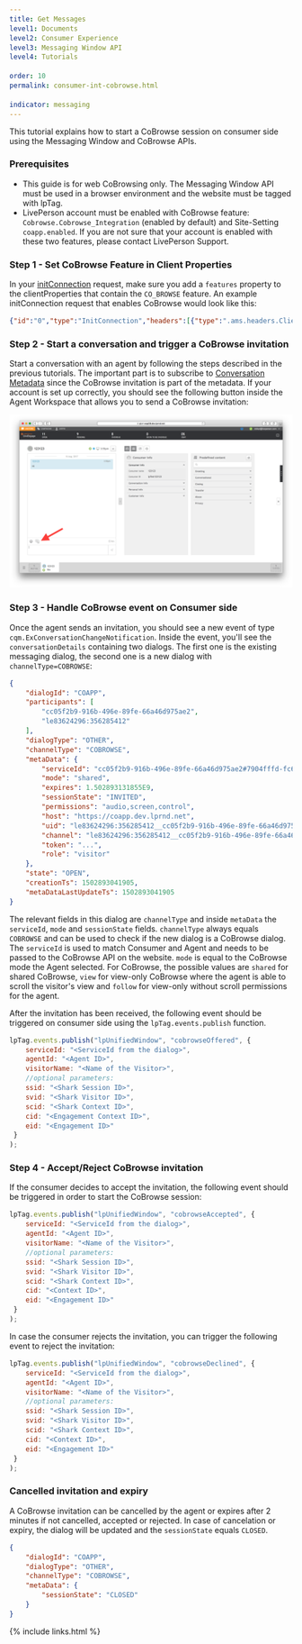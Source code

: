```yaml
---
title: Get Messages 
level1: Documents
level2: Consumer Experience
level3: Messaging Window API
level4: Tutorials

order: 10
permalink: consumer-int-cobrowse.html

indicator: messaging
---
```


This tutorial explains how to start a CoBrowse session on consumer side using the Messaging Window and CoBrowse APIs.

### Prerequisites
* This guide is for web CoBrowsing only. The Messaging Window API must be used in a browser environment and the website must be tagged with lpTag. 
* LivePerson account must be enabled with CoBrowse feature: ``Cobrowse.Cobrowse_Integration`` (enabled by default) and Site-Setting ``coapp.enabled``. If you are not sure that your account is enabled with these two features, please contact LivePerson Support.

### Step 1 - Set CoBrowse Feature in Client Properties

In your [initConnection](/consumer-int-msg-init-con.html) request, make sure you add a ``features`` property to the clientProperties that contain the ``CO_BROWSE`` feature. An example initConnection request that enables CoBrowse would look like this:

```json
{"id":"0","type":"InitConnection","headers":[{"type":".ams.headers.ClientProperties","deviceFamily":"DESKTOP","os":"WINDOWS","features":["CO_BROWSE"]},{"type":".ams.headers.ConsumerAuthentication","jwt":"..."}]}
```

### Step 2 - Start a conversation and trigger a CoBrowse invitation
Start a conversation with an agent by following the steps described in the previous tutorials. The important part is to subscribe to [Conversation Metadata](/consumer-int-conversation-md.html) since the CoBrowse invitation is part of the metadata.
If your account is set up correctly, you should see the following button inside the Agent Workspace that allows you to send a CoBrowse invitation:

![agent_invitation](img/agent_cobrowse_invitation.png)

### Step 3 - Handle CoBrowse event on Consumer side
Once the agent sends an invitation, you should see a new event of type ``cqm.ExConversationChangeNotification``. Inside the event, you'll see the ``conversationDetails`` containing two dialogs. The first one is the existing messaging dialog, the second one is a new dialog with ``channelType=COBROWSE``:

```json
{
    "dialogId": "COAPP",
    "participants": [
        "cc05f2b9-916b-496e-89fe-66a46d975ae2",
        "le83624296:356285412"
    ],
    "dialogType": "OTHER",
    "channelType": "COBROWSE",
    "metaData": {
        "serviceId": "cc05f2b9-916b-496e-89fe-66a46d975ae2#7904fffd-fc68-4d93-b611-4dc06ab26bf4",
        "mode": "shared",
        "expires": 1.502893131855E9,
        "sessionState": "INVITED",
        "permissions": "audio,screen,control",
        "host": "https://coapp.dev.lprnd.net",
        "uid": "le83624296:356285412__cc05f2b9-916b-496e-89fe-66a46d975ae2_1502893040466_1502893041854",
        "channel": "le83624296:356285412__cc05f2b9-916b-496e-89fe-66a46d975ae2_1502893040466",
        "token": "...",
        "role": "visitor"
    },
    "state": "OPEN",
    "creationTs": 1502893041905,
    "metaDataLastUpdateTs": 1502893041905
}
```

The relevant fields in this dialog are ``channelType`` and inside ``metaData`` the ``serviceId``, ``mode`` and ``sessionState`` fields. ``channelType`` always equals ``COBROWSE`` and can be used to check if the new dialog is a CoBrowse dialog. The ``serviceId`` is used to match Consumer and Agent and needs to be passed to the CoBrowse API on the website. ``mode`` is equal to the CoBrowse mode the Agent selected. For CoBrowse, the possible values are ``shared`` for shared CoBrowse, ``view`` for view-only CoBrowse where the agent is able to scroll the visitor's view and ``follow`` for view-only without scroll permissions for the agent.

After the invitation has been received, the following event should be triggered on consumer side using the ``lpTag.events.publish`` function.

```js
lpTag.events.publish("lpUnifiedWindow", "cobrowseOffered", {
 	serviceId: "<ServiceId from the dialog>", 
 	agentId: "<Agent ID>",
 	visitorName: "<Name of the Visitor>",
 	//optional parameters:
 	ssid: "<Shark Session ID>", 
 	svid: "<Shark Visitor ID>", 
 	scid: "<Shark Context ID>", 
 	cid: "<Engagement Context ID>", 
 	eid: "<Engagement ID>"
 }
);
```

### Step 4 - Accept/Reject CoBrowse invitation
If the consumer decides to accept the invitation, the following event should be triggered in order to start the CoBrowse session:

```js
lpTag.events.publish("lpUnifiedWindow", "cobrowseAccepted", {
 	serviceId: "<ServiceId from the dialog>", 
 	agentId: "<Agent ID>",
 	visitorName: "<Name of the Visitor>",
 	//optional parameters:
 	ssid: "<Shark Session ID>", 
 	svid: "<Shark Visitor ID>", 
 	scid: "<Shark Context ID>", 
 	cid: "<Context ID>", 
 	eid: "<Engagement ID>"
 }
);
```

In case the consumer rejects the invitation, you can trigger the following event to reject the invitation:

```js
lpTag.events.publish("lpUnifiedWindow", "cobrowseDeclined", {
 	serviceId: "<ServiceId from the dialog>", 
 	agentId: "<Agent ID>",
 	visitorName: "<Name of the Visitor>",
 	//optional parameters:
 	ssid: "<Shark Session ID>", 
 	svid: "<Shark Visitor ID>", 
 	scid: "<Shark Context ID>", 
 	cid: "<Context ID>", 
 	eid: "<Engagement ID>"
 }
);
```

### Cancelled invitation and expiry
A CoBrowse invitation can be cancelled by the agent or expires after 2 minutes if not cancelled, accepted or rejected. In case of cancelation or expiry, the dialog will be updated and the ``sessionState`` equals ``CLOSED``.

```json
{
	"dialogId": "COAPP",
	"dialogType": "OTHER",
	"channelType": "COBROWSE",
	"metaData": {
		"sessionState": "CLOSED"
	}
}
```



{% include links.html %}
